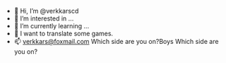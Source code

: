 - 👋 Hi, I’m @verkkarscd
- 👀 I’m interested in ...
- 🌱 I’m currently learning ...
- 💞️  I want to translate some games.
- 📫 verkkars@foxmail.com
Which side are you on?Boys
Which side are you on?
